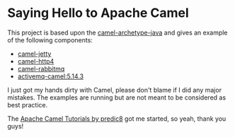 # Saying Hello to Apache Camel

This project is based upon the [camel-archetype-java](https://search.maven.org/#search%7Cga%7C1%7Ca%3A%22camel-archetype-java%22) and gives an example of the following components:

- [camel-jetty](http://camel.apache.org/jetty.html)
- [camel-http4](http://camel.apache.org/http4.html)
- [camel-rabbitmq](http://camel.apache.org/rabbitmq.html)
- [activemq-camel:5.14.3](http://camel.apache.org/activemq.html)

I just got my hands dirty with Camel, please don't blame if I did any major mistakes. The examples are running but are not meant to be considered as best practice.

The [Apache Camel Tutorials by predic8](https://www.youtube.com/playlist?list=PL_OwzAze_jNuX8efViuNobLeIPIOyFgjv) got me started, so yeah, thank you guys! 



